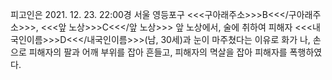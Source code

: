 피고인은 2021. 12. 23. 22:00경 서울 영등포구 <<<구아래주소>>>B<<</구아래주소>>>, <<<앞 노상>>>C<<</앞 노상>>> 앞 노상에서, 술에 취하여 피해자 <<<내국인이름>>>D<<</내국인이름>>>(남, 30세)과 눈이 마주쳤다는 이유로 화가 나, 손으로 피해자의 팔과 어깨 부위를 잡아 흔들고, 피해자의 멱살을 잡아 피해자를 폭행하였다.